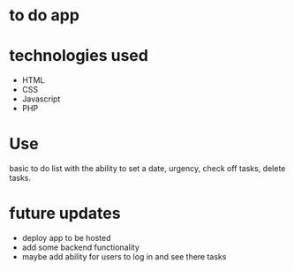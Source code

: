 # to do app

# technologies used 
- HTML 
- CSS
- Javascript
- PHP 

# Use 
basic to do list with the ability to set a date, urgency, check off tasks, delete tasks. 

# future updates 
- deploy app to be hosted
- add some backend functionality
- maybe add ability for users to log in and see there tasks 



